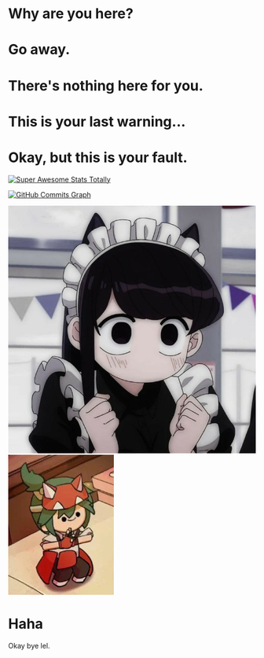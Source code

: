 <h1>Why are you here?</h1>

<h1>Go away.</h1>

<h1>There's nothing here for you.</h1>


<h1>This is your last warning...</h1>


<h1>Okay, but this is your fault.</h1>


<a href="http://www.github.com/RenodoFTW"><img src="https://github-readme-stats.vercel.app/api?username=RenodoFTW&show_icons=true&theme=tokyonight&count_private=true&custom_title=Github%20Stats" alt="Super Awesome Stats Totally" /></a>


<a href="http://www.github.com/RenodoFTW"><img src="https://activity-graph.herokuapp.com/graph?username=RenodoFTW&theme=tokyo-night&custom_title=GitHub%20Commits%20Graph&count_private=true" alt="GitHub Commits Graph" /></a>

<img src="Komi_Profile.jpg">

<img src="RDT_20221103_08344459664604800191636(1).jpg">

<h1>Haha</h1>












Okay bye lel.
<!---
RenodoFTW/RenodoFTW is a ✨ special ✨ repository because its `README.md` (this file) appears on your GitHub profile.
You can click the Preview link to take a look at your changes.
--->
